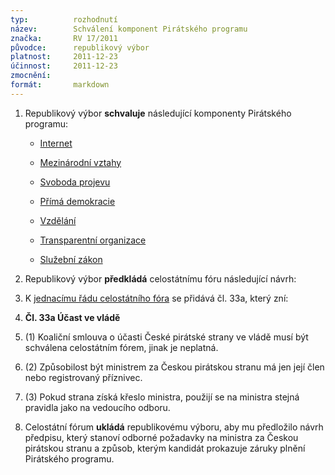 ```yaml
---
typ:          rozhodnutí
název:        Schválení komponent Pirátského programu
značka:       RV 17/2011
původce:      republikový výbor
platnost:     2011-12-23
účinnost:     2011-12-23
zmocnění:     
formát:       markdown
---
```


1. Republikový výbor **schvaluje** následující komponenty Pirátského programu:

    * [Internet](http://www.pirati.cz/rp/program/internet)

    * [Mezinárodní vztahy](http://www.pirati.cz/rp/program/zahranici)

    * [Svoboda projevu](http://www.pirati.cz/rp/program/svobodaprojevu)

    * [Přímá demokracie](http://www.pirati.cz/rp/program/demokracie)

    * [Vzdělání](http://www.pirati.cz/rp/program/vzdelavani)

    * [Transparentní organizace](http://www.pirati.cz/rp/program/otevrenost)

    * [Služební zákon](http://www.pirati.cz/rp/program/odbornost)

2. Republikový výbor **předkládá** celostátnímu fóru následující návrh:

1. K [jednacímu řádu celostátního fóra](http://www.pirati.cz/rules/jdr) se přidává čl. 33a, který zní: 

2. **Čl. 33a Účast ve vládě** 

3. (1) Koaliční smlouva o účasti České pirátské strany ve vládě musí být schválena celostátním fórem, jinak je neplatná. 

4. (2) Způsobilost být ministrem za Českou pirátskou stranu má jen její člen nebo registrovaný příznivec. 

5. (3) Pokud strana získá křeslo ministra, použijí se na ministra stejná pravidla jako na vedoucího odboru.

6. Celostátní fórum **ukládá** republikovému výboru, aby mu předložilo návrh předpisu, který stanoví odborné požadavky na ministra za Českou pirátskou stranu a způsob, kterým kandidát prokazuje záruky plnění Pirátského programu.

